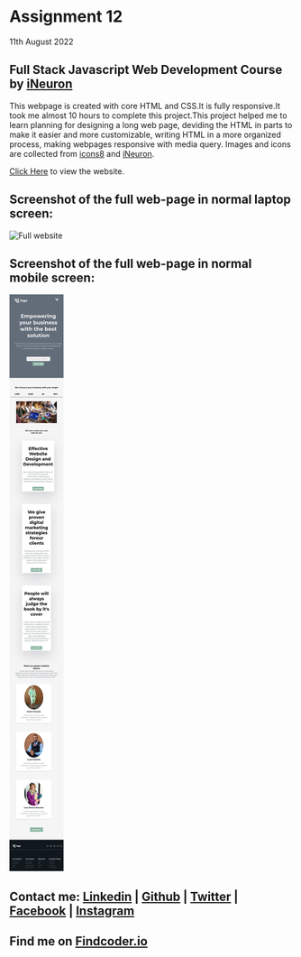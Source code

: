 # Assignment 12
11th August 2022
## Full Stack Javascript Web Development Course by [iNeuron](https://ineuron.ai/)

This webpage is created with core HTML and CSS.It is fully responsive.It took me almost 10 hours to complete this project.This project helped me to learn planning for designing a long web page, deviding the HTML in parts to make it easier and more customizable, writing HTML in a more organized process, making webpages responsive with media query. Images and icons are collected from [icons8](https://icons8.com/) and [iNeuron](https://ineuron.ai/).

[Click Here](https://fsjs-assignment12.netlify.app/) to view the website.

## Screenshot of the full web-page in normal laptop screen:

![Full website](./images/fullpage.png)

## Screenshot of the full web-page in normal mobile screen:

![Full website](./images/mobile.png)

## Contact me: [Linkedin](https://www.linkedin.com/in/subham-dutta-8670b8178/) | [Github](https://github.com/Sduttt) | [Twitter](https://twitter.com/Subhamd88404337) | [Facebook](https://www.facebook.com/profile.php?id=100073951804006) | [Instagram](https://www.instagram.com/its_subham_dutta/)

## Find me on [Findcoder.io](https://www.findcoder.io/u/sdutta)

